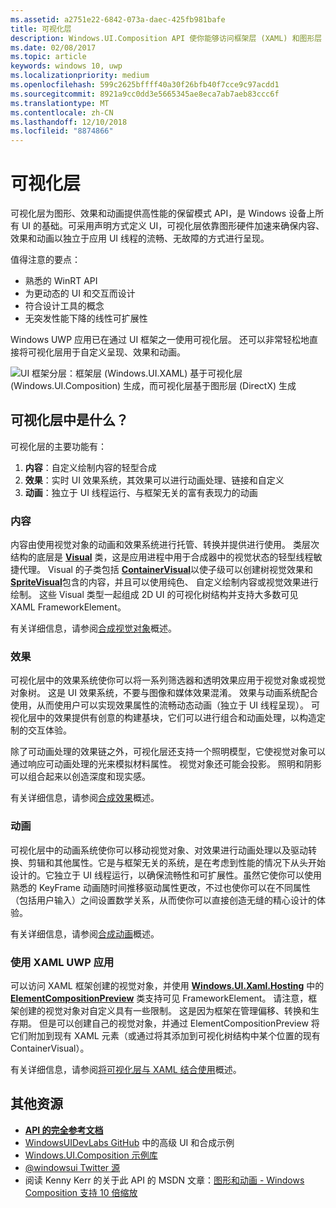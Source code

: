 ```yaml
---
ms.assetid: a2751e22-6842-073a-daec-425fb981bafe
title: 可视化层
description: Windows.UI.Composition API 使你能够访问框架层 (XAML) 和图形层 (DirectX) 之间的合成层。
ms.date: 02/08/2017
ms.topic: article
keywords: windows 10, uwp
ms.localizationpriority: medium
ms.openlocfilehash: 599c2625bffff40a30f26bfb40f7cce9c97acdd1
ms.sourcegitcommit: 8921a9cc0dd3e5665345ae8eca7ab7aeb83ccc6f
ms.translationtype: MT
ms.contentlocale: zh-CN
ms.lasthandoff: 12/10/2018
ms.locfileid: "8874866"
---
```

# <a name="visual-layer"></a>可视化层

可视化层为图形、效果和动画提供高性能的保留模式 API，是 Windows 设备上所有 UI 的基础。可采用声明方式定义 UI，可视化层依靠图形硬件加速来确保内容、效果和动画以独立于应用 UI 线程的流畅、无故障的方式进行呈现。

值得注意的要点：

* 熟悉的 WinRT API
* 为更动态的 UI 和交互而设计
* 符合设计工具的概念
* 无突发性能下降的线性可扩展性

Windows UWP 应用已在通过 UI 框架之一使用可视化层。 还可以非常轻松地直接将可视化层用于自定义呈现、效果和动画。

![UI 框架分层：框架层 (Windows.UI.XAML) 基于可视化层 (Windows.UI.Composition) 生成，而可视化层基于图形层 (DirectX) 生成](images/layers-win-ui-composition.png)

## <a name="whats-in-the-visual-layer"></a>可视化层中是什么？

可视化层的主要功能有：

1. **内容**：自定义绘制内容的轻型合成
1. **效果**：实时 UI 效果系统，其效果可以进行动画处理、链接和自定义
1. **动画**：独立于 UI 线程运行、与框架无关的富有表现力的动画

### <a name="content"></a>内容

内容由使用视觉对象的动画和效果系统进行托管、转换并提供进行使用。 类层次结构的底层是 [**Visual**](https://msdn.microsoft.com/library/windows/apps/Dn706858) 类，这是应用进程中用于合成器中的视觉状态的轻型线程敏捷代理。 Visual 的子类包括 [**ContainerVisual**](https://msdn.microsoft.com/library/windows/apps/Dn706810)以使子级可以创建树视觉效果和[**SpriteVisual**](https://msdn.microsoft.com/library/windows/apps/Mt589433)包含的内容，并且可以使用纯色、 自定义绘制内容或视觉效果进行绘制。 这些 Visual 类型一起组成 2D UI 的可视化树结构并支持大多数可见 XAML FrameworkElement。

有关详细信息，请参阅[合成视觉对象](composition-visual-tree.md)概述。

### <a name="effects"></a>效果

可视化层中的效果系统使你可以将一系列筛选器和透明效果应用于视觉对象或视觉对象树。 这是 UI 效果系统，不要与图像和媒体效果混淆。 效果与动画系统配合使用，从而使用户可以实现效果属性的流畅动态动画（独立于 UI 线程呈现）。 可视化层中的效果提供有创意的构建基块，它们可以进行组合和动画处理，以构造定制的交互体验。

除了可动画处理的效果链之外，可视化层还支持一个照明模型，它使视觉对象可以通过响应可动画处理的光来模拟材料属性。 视觉对象还可能会投影。 照明和阴影可以组合起来以创造深度和现实感。

有关详细信息，请参阅[合成效果](composition-effects.md)概述。

### <a name="animations"></a>动画

可视化层中的动画系统使你可以移动视觉对象、对效果进行动画处理以及驱动转换、剪辑和其他属性。它是与框架无关的系统，是在考虑到性能的情况下从头开始设计的。它独立于 UI 线程运行，以确保流畅性和可扩展性。虽然它使你可以使用熟悉的 KeyFrame 动画随时间推移驱动属性更改，不过也使你可以在不同属性（包括用户输入）之间设置数学关系，从而使你可以直接创造无缝的精心设计的体验。

有关详细信息，请参阅[合成动画](composition-animation.md)概述。

### <a name="working-with-your-xaml-uwp-app"></a>使用 XAML UWP 应用

可以访问 XAML 框架创建的视觉对象，并使用 [**Windows.UI.Xaml.Hosting**](https://msdn.microsoft.com/library/windows/apps/Hh701908) 中的 [**ElementCompositionPreview**](https://msdn.microsoft.com/library/windows/apps/Mt608976) 类支持可见 FrameworkElement。 请注意，框架创建的视觉对象对自定义具有一些限制。 这是因为框架在管理偏移、转换和生存期。 但是可以创建自己的视觉对象，并通过 ElementCompositionPreview 将它们附加到现有 XAML 元素（或通过将其添加到可视化树结构中某个位置的现有 ContainerVisual）。

有关详细信息，请参阅[将可视化层与 XAML 结合使用](using-the-visual-layer-with-xaml.md)概述。

## <a name="additional-resources"></a>其他资源

* [**API 的完全参考文档**](https://msdn.microsoft.com/library/windows/apps/Dn706878)
* [WindowsUIDevLabs GitHub](https://github.com/microsoft/windowsuidevlabs) 中的高级 UI 和合成示例
* [Windows.UI.Composition 示例库](https://aka.ms/winuiapp)
* [@windowsui Twitter 源 ](https://twitter.com/windowsui)
* 阅读 Kenny Kerr 的关于此 API 的 MSDN 文章：[图形和动画 - Windows Composition 支持 10 倍缩放](https://msdn.microsoft.com/magazine/mt590968)

